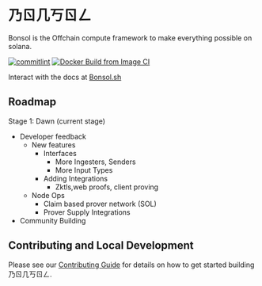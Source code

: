 # 乃ㄖ几丂ㄖㄥ
Bonsol is the Offchain compute framework to make everything possible on solana.

[![commitlint](https://github.com/anagrambuild/bonsol/actions/workflows/commit-lint.yaml/badge.svg)](https://github.com/anagrambuild/bonsol/actions/workflows/commit-lint.yaml)
[![Docker Build from Image CI](https://github.com/anagrambuild/bonsol/actions/workflows/build-ci-image.yaml/badge.svg)](https://github.com/anagrambuild/bonsol/actions/workflows/build-ci-image.yaml)

Interact with the docs at [Bonsol.sh](https://bonsol.sh)
## Roadmap
Stage 1: Dawn (current stage)
* Developer feedback
    * New features 
        * Interfaces
            * More Ingesters, Senders
            * More Input Types
        * Adding Integrations
            * Zktls,web proofs, client proving
    * Node Ops
        * Claim based prover network (SOL)
        * Prover Supply Integrations
* Community Building

## Contributing and Local Development 
Please see our [Contributing Guide](https://bonsol.sh/docs/contributing) for details on how to get started building 乃ㄖ几丂ㄖㄥ.
